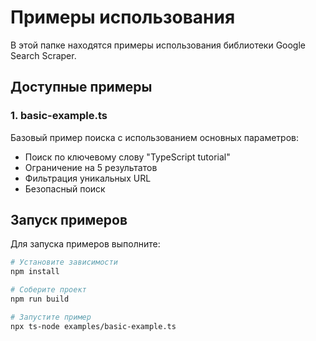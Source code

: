 # Примеры использования

В этой папке находятся примеры использования библиотеки Google Search Scraper.

## Доступные примеры

### 1. basic-example.ts
Базовый пример поиска с использованием основных параметров:
- Поиск по ключевому слову "TypeScript tutorial"
- Ограничение на 5 результатов
- Фильтрация уникальных URL
- Безопасный поиск

## Запуск примеров

Для запуска примеров выполните:

```bash
# Установите зависимости
npm install

# Соберите проект
npm run build

# Запустите пример
npx ts-node examples/basic-example.ts
```